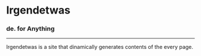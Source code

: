 # Irgendetwas
### de. for Anything

---

Irgendetwas is a site that dinamically generates contents of the every page.
